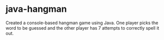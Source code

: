 # java-hangman

Created a console-based hangman game using Java. One player picks the word to be guessed and the other player has 7 attempts
to correctly spell it out.
